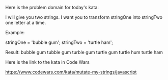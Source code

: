 Here is the problem domain for today's kata:

  I will give you two strings. I want you to transform stringOne into stringTwo one letter at a time.

  Example:

  stringOne = 'bubble gum';
  stringTwo = 'turtle ham';

  Result:
  bubble gum
  tubble gum
  turble gum
  turtle gum
  turtle hum
  turtle ham

Here is the link to the kata in Code Wars

  https://www.codewars.com/kata/mutate-my-strings/javascript

